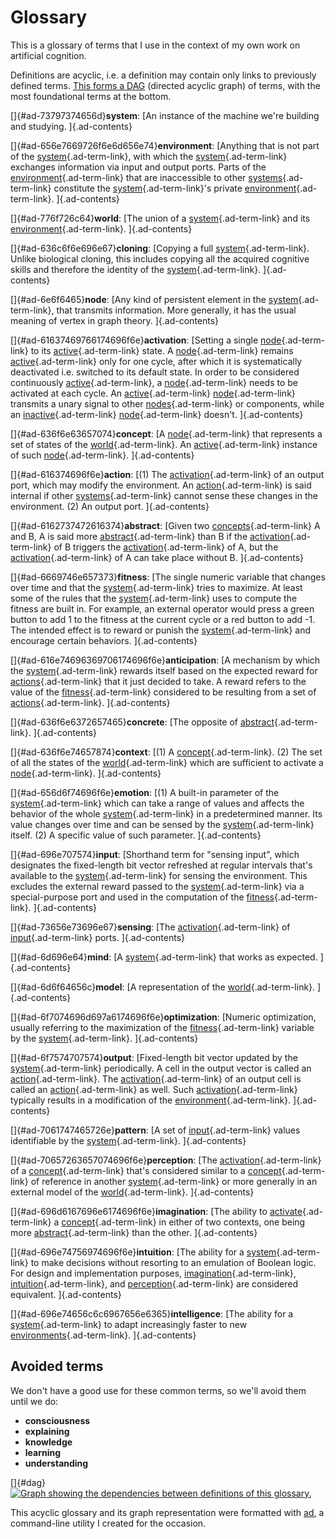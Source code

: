Glossary
========

This is a glossary of terms that I use in the context of my own work on
artificial cognition.

Definitions are acyclic, i.e. a definition may contain only links to
previously defined terms. [This forms a DAG](#dag) (directed acyclic
graph) of terms, with the most foundational terms at the bottom.

[]{#ad-73797374656d}**system**: [An instance of the machine we're
building and studying. ]{.ad-contents}

[]{#ad-656e7669726f6e6d656e74}**environment**: [Anything that is not
part of the [system](#ad-73797374656d){.ad-term-link}, with which the
[system](#ad-73797374656d){.ad-term-link} exchanges information via
input and output ports. Parts of the
[environment](#ad-656e7669726f6e6d656e74){.ad-term-link} that are
inaccessible to other [systems](#ad-73797374656d){.ad-term-link}
constitute the [system](#ad-73797374656d){.ad-term-link}'s private
[environment](#ad-656e7669726f6e6d656e74){.ad-term-link}.
]{.ad-contents}

[]{#ad-776f726c64}**world**: [The union of a
[system](#ad-73797374656d){.ad-term-link} and its
[environment](#ad-656e7669726f6e6d656e74){.ad-term-link}.
]{.ad-contents}

[]{#ad-636c6f6e696e67}**cloning**: [Copying a full
[system](#ad-73797374656d){.ad-term-link}. Unlike biological cloning,
this includes copying all the acquired cognitive skills and therefore
the identity of the [system](#ad-73797374656d){.ad-term-link}.
]{.ad-contents}

[]{#ad-6e6f6465}**node**: [Any kind of persistent element in the
[system](#ad-73797374656d){.ad-term-link}, that transmits information.
More generally, it has the usual meaning of vertex in graph theory.
]{.ad-contents}

[]{#ad-61637469766174696f6e}**activation**: [Setting a single
[node](#ad-6e6f6465){.ad-term-link} to its
[active](#ad-61637469766174696f6e){.ad-term-link} state. A
[node](#ad-6e6f6465){.ad-term-link} remains
[active](#ad-61637469766174696f6e){.ad-term-link} only for one cycle,
after which it is systematically deactivated i.e. switched to its
default state. In order to be considered continuously
[active](#ad-61637469766174696f6e){.ad-term-link}, a
[node](#ad-6e6f6465){.ad-term-link} needs to be activated at each cycle.
An [active](#ad-61637469766174696f6e){.ad-term-link}
[node](#ad-6e6f6465){.ad-term-link} transmits a unary signal to other
[nodes](#ad-6e6f6465){.ad-term-link} or components, while an
[inactive](#ad-61637469766174696f6e){.ad-term-link}
[node](#ad-6e6f6465){.ad-term-link} doesn't. ]{.ad-contents}

[]{#ad-636f6e63657074}**concept**: [A
[node](#ad-6e6f6465){.ad-term-link} that represents a set of states of
the [world](#ad-776f726c64){.ad-term-link}. An
[active](#ad-61637469766174696f6e){.ad-term-link} instance of such
[node](#ad-6e6f6465){.ad-term-link}. ]{.ad-contents}

[]{#ad-616374696f6e}**action**: [(1) The
[activation](#ad-61637469766174696f6e){.ad-term-link} of an output port,
which may modify the environment. An
[action](#ad-616374696f6e){.ad-term-link} is said internal if other
[systems](#ad-73797374656d){.ad-term-link} cannot sense these changes in
the environment. (2) An output port. ]{.ad-contents}

[]{#ad-6162737472616374}**abstract**: [Given two
[concepts](#ad-636f6e63657074){.ad-term-link} A and B, A is said more
[abstract](#ad-6162737472616374){.ad-term-link} than B if the
[activation](#ad-61637469766174696f6e){.ad-term-link} of B triggers the
[activation](#ad-61637469766174696f6e){.ad-term-link} of A, but the
[activation](#ad-61637469766174696f6e){.ad-term-link} of A can take
place without B. ]{.ad-contents}

[]{#ad-6669746e657373}**fitness**: [The single numeric variable that
changes over time and that the [system](#ad-73797374656d){.ad-term-link}
tries to maximize. At least some of the rules that the
[system](#ad-73797374656d){.ad-term-link} uses to compute the fitness
are built in. For example, an external operator would press a green
button to add 1 to the fitness at the current cycle or a red button to
add -1. The intended effect is to reward or punish the
[system](#ad-73797374656d){.ad-term-link} and encourage certain
behaviors. ]{.ad-contents}

[]{#ad-616e74696369706174696f6e}**anticipation**: [A mechanism by which
the [system](#ad-73797374656d){.ad-term-link} rewards itself based on
the expected reward for [actions](#ad-616374696f6e){.ad-term-link} that
it just decided to take. A reward refers to the value of the
[fitness](#ad-6669746e657373){.ad-term-link} considered to be resulting
from a set of [actions](#ad-616374696f6e){.ad-term-link}.
]{.ad-contents}

[]{#ad-636f6e6372657465}**concrete**: [The opposite of
[abstract](#ad-6162737472616374){.ad-term-link}. ]{.ad-contents}

[]{#ad-636f6e74657874}**context**: [(1) A
[concept](#ad-636f6e63657074){.ad-term-link}. (2) The set of all the
states of the [world](#ad-776f726c64){.ad-term-link} which are
sufficient to activate a [node](#ad-6e6f6465){.ad-term-link}.
]{.ad-contents}

[]{#ad-656d6f74696f6e}**emotion**: [(1) A built-in parameter of the
[system](#ad-73797374656d){.ad-term-link} which can take a range of
values and affects the behavior of the whole
[system](#ad-73797374656d){.ad-term-link} in a predetermined manner. Its
value changes over time and can be sensed by the
[system](#ad-73797374656d){.ad-term-link} itself. (2) A specific value
of such parameter. ]{.ad-contents}

[]{#ad-696e707574}**input**: [Shorthand term for \"sensing input\",
which designates the fixed-length bit vector refreshed at regular
intervals that's available to the
[system](#ad-73797374656d){.ad-term-link} for sensing the environment.
This excludes the external reward passed to the
[system](#ad-73797374656d){.ad-term-link} via a special-purpose port and
used in the computation of the
[fitness](#ad-6669746e657373){.ad-term-link}. ]{.ad-contents}

[]{#ad-73656e73696e67}**sensing**: [The
[activation](#ad-61637469766174696f6e){.ad-term-link} of
[input](#ad-696e707574){.ad-term-link} ports. ]{.ad-contents}

[]{#ad-6d696e64}**mind**: [A [system](#ad-73797374656d){.ad-term-link}
that works as expected. ]{.ad-contents}

[]{#ad-6d6f64656c}**model**: [A representation of the
[world](#ad-776f726c64){.ad-term-link}. ]{.ad-contents}

[]{#ad-6f7074696d697a6174696f6e}**optimization**: [Numeric optimization,
usually referring to the maximization of the
[fitness](#ad-6669746e657373){.ad-term-link} variable by the
[system](#ad-73797374656d){.ad-term-link}. ]{.ad-contents}

[]{#ad-6f7574707574}**output**: [Fixed-length bit vector updated by the
[system](#ad-73797374656d){.ad-term-link} periodically. A cell in the
output vector is called an [action](#ad-616374696f6e){.ad-term-link}.
The [activation](#ad-61637469766174696f6e){.ad-term-link} of an output
cell is called an [action](#ad-616374696f6e){.ad-term-link} as well.
Such [activation](#ad-61637469766174696f6e){.ad-term-link} typically
results in a modification of the
[environment](#ad-656e7669726f6e6d656e74){.ad-term-link}.
]{.ad-contents}

[]{#ad-7061747465726e}**pattern**: [A set of
[input](#ad-696e707574){.ad-term-link} values identifiable by the
[system](#ad-73797374656d){.ad-term-link}. ]{.ad-contents}

[]{#ad-70657263657074696f6e}**perception**: [The
[activation](#ad-61637469766174696f6e){.ad-term-link} of a
[concept](#ad-636f6e63657074){.ad-term-link} that's considered similar
to a [concept](#ad-636f6e63657074){.ad-term-link} of reference in
another [system](#ad-73797374656d){.ad-term-link} or more generally in
an external model of the [world](#ad-776f726c64){.ad-term-link}.
]{.ad-contents}

[]{#ad-696d6167696e6174696f6e}**imagination**: [The ability to
[activate](#ad-61637469766174696f6e){.ad-term-link} a
[concept](#ad-636f6e63657074){.ad-term-link} in either of two contexts,
one being more [abstract](#ad-6162737472616374){.ad-term-link} than the
other. ]{.ad-contents}

[]{#ad-696e74756974696f6e}**intuition**: [The ability for a
[system](#ad-73797374656d){.ad-term-link} to make decisions without
resorting to an emulation of Boolean logic. For design and
implementation purposes,
[imagination](#ad-696d6167696e6174696f6e){.ad-term-link},
[intuition](#ad-696e74756974696f6e){.ad-term-link}, and
[perception](#ad-70657263657074696f6e){.ad-term-link} are considered
equivalent. ]{.ad-contents}

[]{#ad-696e74656c6c6967656e6365}**intelligence**: [The ability for a
[system](#ad-73797374656d){.ad-term-link} to adapt increasingly faster
to new [environments](#ad-656e7669726f6e6d656e74){.ad-term-link}.
]{.ad-contents}

Avoided terms
-------------

We don't have a good use for these common terms, so we'll avoid them
until we do:

-   **consciousness**
-   **explaining**
-   **knowledge**
-   **learning**
-   **understanding**

[]{#dag}
[![](img/glossary-dag.png "Graph showing the dependencies between definitions of
              this glossary.")](img/glossary-dag.png)

This acyclic glossary and its graph representation were formatted with
[ad](https://github.com/mjambon/ad), a command-line utility I created
for the occasion.
